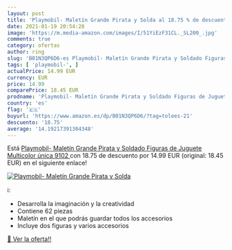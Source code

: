 ```yaml
---
layout: post
title: 'Playmobil- Maletín Grande Pirata y Solda al 18.75 % de descuento'
date: 2021-01-19 20:54:28
image: 'https://m.media-amazon.com/images/I/51YiEzF31CL._SL200_.jpg'
comments: true
category: ofertas
author: ring
slug: 'B01N3QP6D6-es Playmobil- Maletín Grande Pirata y Soldado Figuras de...'
tags: [ 'playmobil-', ]
actualPrice: 14.99 EUR
currency: EUR
price: 14.99
comparePrice: 18.45 EUR
prodname: 'Playmobil- Maletín Grande Pirata y Soldado Figuras de Juguete  Multicolor  única  9102 '
country: 'es'
flag: '🇪🇸'
buyurl: 'https://www.amazon.es/dp/B01N3QP6D6/?tag=tolees-21'
descuento: '18.75'
average: '14.19217391304348'
---
```


Está [Playmobil- Maletín Grande Pirata y Soldado Figuras de Juguete  Multicolor  única  9102 ](https://www.amazon.es/dp/B01N3QP6D6/?tag=tolees-21) con 18.75 de descuento por 14.99 EUR (original: 18.45 EUR) en el siguiente enlace!

[![Playmobil- Maletín Grande Pirata y Solda](https://m.media-amazon.com/images/I/51YiEzF31CL._SL200_.jpg)](https://www.amazon.es/dp/B01N3QP6D6/?tag=tolees-21)

ℹ️:

- Desarrolla la imaginación y la creatividad
- Contiene 62 piezas
- Maletín en el que podrás guardar todos los accesorios
- Incluye dos figuras y varios accesorios

[🛒 Ver la oferta!!](https://www.amazon.es/dp/B01N3QP6D6/?tag=tolees-21)
